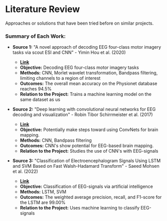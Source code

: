 # Literature Review

Approaches or solutions that have been tried before on similar projects.

### Summary of Each Work:

+ **Source 1:** "A novel approach of decoding EEG four-class motor imagery tasks via scout ESI and CNN" - Yimin Hou et al. (2020)
  
  + [**Link**](https://iopscience.iop.org/article/10.1088/1741-2552/ab4af6)
  + **Objective:** Decoding EEG four-class motor imagery tasks
  + **Methods:** CNN, Morlet wavelet transformation, Bandpass filtering, limiting channels to a region of interest
  + **Outcomes:** The overall mean accuracy on the Physionet database reaches 94.5%
  + **Relation to the Project:** Trains a machine learning model on the same dataset as us

+ **Source 2:** "Deep learning with convolutional neural networks for EEG decoding and visualization" - Robin Tibor Schirrmeister et al. (2017)

  + [**Link**](https://onlinelibrary.wiley.com/doi/full/10.1002/hbm.23730)
  + **Objective:** Potentially make steps toward using ConvNets for brain mapping.
  + **Methods:** CNN, Bandpass filtering
  + **Outcomes:** CNN's show potential for EEG-based brain mapping.
  + **Relation to the Project:** Studies the use of CNN's with EEG-signals

+ **Source 3:** "Classification of Electroencephalogram Signals Using LSTM and SVM Based on Fast Walsh-Hadamard Transform" - Saeed Mohsen et al. (2022)

  + [**Link**](https://www.techscience.com/cmc/v75n3/52629/html)
  + **Objective:** Classification of EEG-signals via artificial intelligence
  + **Methods:** LSTM, SVM
  + **Outcomes:** The weighted average precision, recall, and F1-score for the LSTM are 99.00%
  + **Relation to the Project:** Uses machine learning to classify EEG-signals


